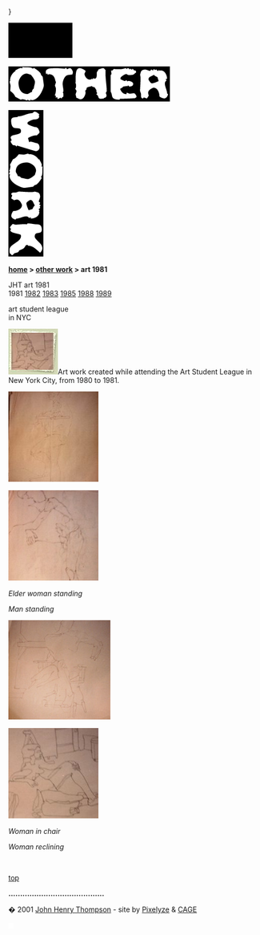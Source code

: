 }  

  

![](images/johnhenry1.gif)

![](images/tin_other.gif)

![](images/tin_work.gif)

**[home](index.html) > [other work](otherwork.html) > art 1981**

JHT art 1981  
1981 [1982](art1982.html) [1983](art1983.html) [1985](art1985.html) [1988](art1988.html) [1989](art1989.html)

  
art student league  
in NYC

![](images/art81t2.jpg)Art work created while attending the Art Student League in New York City, from 1980 to 1981.

[![](images/elder_mini.jpg)](javascript:openpage('images/elder.jpg',395,480))

[![](images/man_mini.jpg)](javascript:openpage('images/man.jpg',324,480))

_Elder woman standing_

_Man standing_

[![](images/woman_in_chair_mini.jpg)](javascript:openpage('images/woman_in_chair.jpg',496,480))

[![](images/woman_reclining_mini.jpg)](javascript:openpage('images/woman_reclining.jpg',414,480))

_Woman in chair_

_Woman reclining_

 

[top](#topofpage)

**.........................................**

� 2001 [John Henry Thompson](mailto:jht@johnhenry1.com) - site by [Pixelyze](http://www.pixelyze.com/) & [CAGE](http://www.cage.nl/)

![](images/spacer.gif)